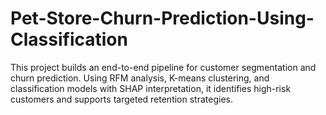 # Pet-Store-Churn-Prediction-Using-Classification
This project builds an end-to-end pipeline for customer segmentation and churn prediction. Using RFM analysis, K-means clustering, and classification models with SHAP interpretation, it identifies high-risk customers and supports targeted retention strategies.
